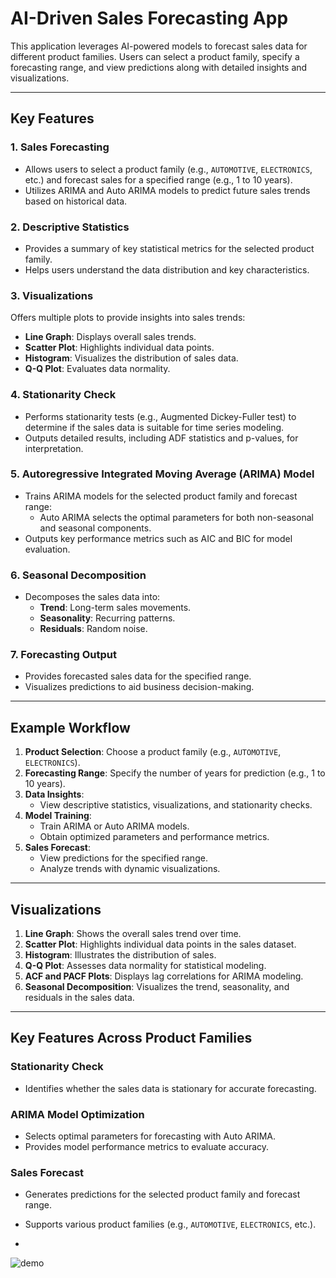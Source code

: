 # AI-Driven Sales Forecasting App

This application leverages AI-powered models to forecast sales data for different product families. Users can select a product family, specify a forecasting range, and view predictions along with detailed insights and visualizations.

---

## Key Features

### 1. Sales Forecasting
- Allows users to select a product family (e.g., `AUTOMOTIVE`, `ELECTRONICS`, etc.) and forecast sales for a specified range (e.g., 1 to 10 years).
- Utilizes ARIMA and Auto ARIMA models to predict future sales trends based on historical data.

### 2. Descriptive Statistics
- Provides a summary of key statistical metrics for the selected product family.
- Helps users understand the data distribution and key characteristics.

### 3. Visualizations
Offers multiple plots to provide insights into sales trends:
- **Line Graph**: Displays overall sales trends.
- **Scatter Plot**: Highlights individual data points.
- **Histogram**: Visualizes the distribution of sales data.
- **Q-Q Plot**: Evaluates data normality.

### 4. Stationarity Check
- Performs stationarity tests (e.g., Augmented Dickey-Fuller test) to determine if the sales data is suitable for time series modeling.
- Outputs detailed results, including ADF statistics and p-values, for interpretation.

### 5. Autoregressive Integrated Moving Average (ARIMA) Model
- Trains ARIMA models for the selected product family and forecast range:
  - Auto ARIMA selects the optimal parameters for both non-seasonal and seasonal components.
- Outputs key performance metrics such as AIC and BIC for model evaluation.

### 6. Seasonal Decomposition
- Decomposes the sales data into:
  - **Trend**: Long-term sales movements.
  - **Seasonality**: Recurring patterns.
  - **Residuals**: Random noise.

### 7. Forecasting Output
- Provides forecasted sales data for the specified range.
- Visualizes predictions to aid business decision-making.

---

## Example Workflow

1. **Product Selection**: Choose a product family (e.g., `AUTOMOTIVE`, `ELECTRONICS`).
2. **Forecasting Range**: Specify the number of years for prediction (e.g., 1 to 10 years).
3. **Data Insights**:
   - View descriptive statistics, visualizations, and stationarity checks.
4. **Model Training**:
   - Train ARIMA or Auto ARIMA models.
   - Obtain optimized parameters and performance metrics.
5. **Sales Forecast**:
   - View predictions for the specified range.
   - Analyze trends with dynamic visualizations.

---

## Visualizations

1. **Line Graph**: Shows the overall sales trend over time.
2. **Scatter Plot**: Highlights individual data points in the sales dataset.
3. **Histogram**: Illustrates the distribution of sales.
4. **Q-Q Plot**: Assesses data normality for statistical modeling.
5. **ACF and PACF Plots**: Displays lag correlations for ARIMA modeling.
6. **Seasonal Decomposition**: Visualizes the trend, seasonality, and residuals in the sales data.

---

## Key Features Across Product Families

### Stationarity Check
- Identifies whether the sales data is stationary for accurate forecasting.

### ARIMA Model Optimization
- Selects optimal parameters for forecasting with Auto ARIMA.
- Provides model performance metrics to evaluate accuracy.

### Sales Forecast
- Generates predictions for the selected product family and forecast range.
- Supports various product families (e.g., `AUTOMOTIVE`, `ELECTRONICS`, etc.).

- 
![demo](https://github.com/user-attachments/assets/c4576b55-b01d-487b-9d06-a0a1cf5bace3)
